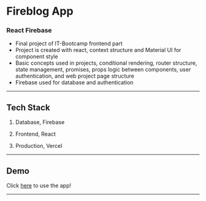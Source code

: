 # Fireblog App

### React Firebase

- Final project of IT-Bootcamp frontend part
- Project is created with react, context structure and Material UI for component style
- Basic concepts used in projects, conditional rendering, router structure, state management, promises, props logic between components, user authentication, and web project page structure
- Firebase used for database and authentication

---

## Tech Stack

1. Database, Firebase

2. Frontend, React

3. Production, Vercel

---

## Demo

Click [here](https://fire-blog-app.vercel.app) to use the app!

---
